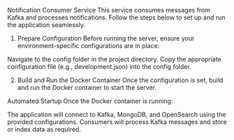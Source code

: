 Notification Consumer Service
This service consumes messages from Kafka and processes notifications. Follow the steps below to set up and run the application seamlessly.

1. Prepare Configuration
Before running the server, ensure your environment-specific configurations are in place:

Navigate to the config folder in the project directory.
Copy the appropriate configuration file (e.g., development.json) into the config folder.

2. Build and Run the Docker Container
Once the configuration is set, build and run the Docker container to start the server.

Automated Startup
Once the Docker container is running:

The application will connect to Kafka, MongoDB, and OpenSearch using the provided configurations.
Consumers will process Kafka messages and store or index data as required.